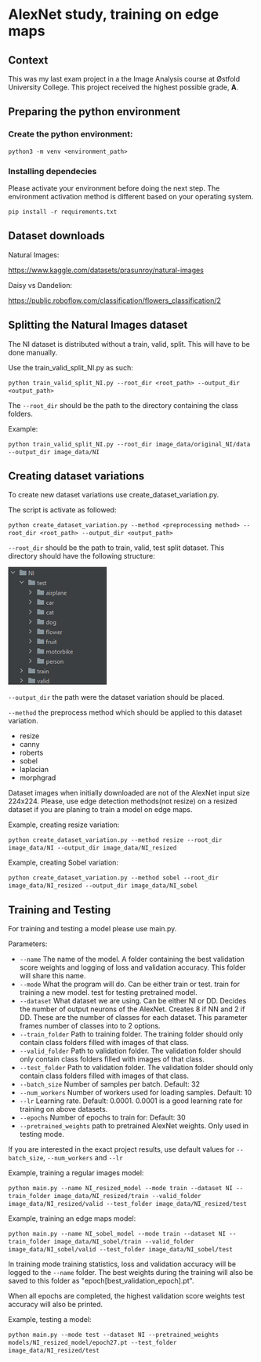 # AlexNet study, training on edge maps

## Context 

This was my last exam project in a the Image Analysis course at Østfold University College. This project received the highest possible grade, **A**.

## Preparing the python environment
### Create the python environment:

    python3 -m venv <environment_path>

### Installing dependecies
Please activate your environment before doing the next step. The environment activation method is different based on your operating system.

    pip install -r requirements.txt

## Dataset downloads
Natural Images:

https://www.kaggle.com/datasets/prasunroy/natural-images

Daisy vs Dandelion:

https://public.roboflow.com/classification/flowers_classification/2

## Splitting the Natural Images dataset
The NI dataset is distributed without a train, valid, split. This will have to be done manually.

Use the train_valid_split_NI.py as such:

    python train_valid_split_NI.py --root_dir <root_path> --output_dir <output_path>

The `--root_dir` should be the path to the directory containing the class folders.

Example:
    
    python train_valid_split_NI.py --root_dir image_data/original_NI/data --output_dir image_data/NI


## Creating dataset variations
To create new dataset variations use create_dataset_variation.py.

The script is activate as followed:

    python create_dataset_variation.py --method <preprocessing method> --root_dir <root_path> --output_dir <output_path>

`--root_dir` should be the path to train, valid, test split dataset. This directory should have the following structure:

![img.png](README_imgs/dataset_setup.png)

`--output_dir` the path were the dataset variation should be placed.

`--method` the preprocess method which should be applied to this dataset variation.

- resize
- canny
- roberts
- sobel
- laplacian
- morphgrad

Dataset images when initially downloaded are not of the AlexNet input size 224x224. Please, use edge detection methods(not resize) on a resized dataset if you are planing to train a model on edge maps.

Example, creating resize variation:

    python create_dataset_variation.py --method resize --root_dir image_data/NI --output_dir image_data/NI_resized

Example, creating Sobel variation:

    python create_dataset_variation.py --method sobel --root_dir image_data/NI_resized --output_dir image_data/NI_sobel

## Training and Testing
For training and testing a model please use main.py.

Parameters:

* `--name` The name of the model. A folder containing the best validation score weights and logging of loss and validation accuracy. This folder will share this name.
* `--mode` What the program will do. Can be either train or test. train for training a new model. test for testing pretrained model. 
* `--dataset` What dataset we are using. Can be either NI or DD. Decides the number of output neurons of the AlexNet. Creates 8 if NN and 2 if DD. These are the number of classes for each dataset. This parameter frames number of classes into to 2 options.
* `--train_folder` Path to training folder. The training folder should only contain class folders filled with images of that class.
* `--valid_folder` Path to validation folder. The validation folder should only contain class folders filled with images of that class.
* `--test_folder` Path to validation folder. The validation folder should only contain class folders filled with images of that class.
* `--batch_size` Number of samples per batch. Default: 32
* `--num_workers` Number of workers used for loading samples. Default: 10
* `--lr` Learning rate. Default: 0.0001. 0.0001 is a good learning rate for training on above datasets.
* `--epochs` Number of epochs to train for: Default: 30
* `--pretrained_weights` path to pretrained AlexNet weights. Only used in testing mode.

If you are interested in the exact project results, use default values for `--batch_size`, `--num_workers` and `--lr`

Example, training a regular images model:

    python main.py --name NI_resized_model --mode train --dataset NI --train_folder image_data/NI_resized/train --valid_folder image_data/NI_resized/valid --test_folder image_data/NI_resized/test

    
Example, training an edge maps model:
    
    python main.py --name NI_sobel_model --mode train --dataset NI --train_folder image_data/NI_sobel/train --valid_folder image_data/NI_sobel/valid --test_folder image_data/NI_sobel/test


In training mode training statistics, loss and validation accuracy will be logged to the `--name` folder. The best weights during the training will also be saved to this folder as "epoch[best_validation_epoch].pt".

When all epochs are completed, the highest validation score weights test accuracy will also be printed.

Example, testing a model:

    python main.py --mode test --dataset NI --pretrained_weights models/NI_resized_model/epoch27.pt --test_folder image_data/NI_resized/test
